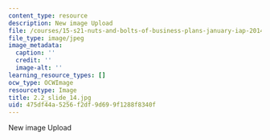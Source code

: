 ```yaml
---
content_type: resource
description: New image Upload
file: /courses/15-s21-nuts-and-bolts-of-business-plans-january-iap-2014/475df44a5256f2df9d699f1288f8340f_2.2_slide_14.jpg
file_type: image/jpeg
image_metadata:
  caption: ''
  credit: ''
  image-alt: ''
learning_resource_types: []
ocw_type: OCWImage
resourcetype: Image
title: 2.2_slide_14.jpg
uid: 475df44a-5256-f2df-9d69-9f1288f8340f
---
```

New image Upload